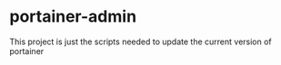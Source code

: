 # portainer-admin
This project is just the scripts needed to update the current version of portainer
